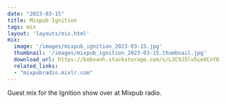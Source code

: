 ```yaml
---
date: "2023-03-15"
title: Mixpub Ignition
tags: mix
layout: 'layouts/mix.html'
mix:
  image: '/images/mixpub_ignition_2023-03-15.jpg'
  thumbnail: '/images/mixpub_ignition_2023-03-15.thumbnail.jpg'
  download_url: https://bobvanh.stackstorage.com/s/L3C9J5lv5ieXCnY8
  related_links:
  - "mixpubradio.mixlr.com"
---
```


Guest mix for the Ignition show over at Mixpub radio.